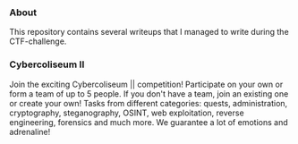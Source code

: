 ### About 

This repository contains several writeups that I managed to write during the CTF-challenge.

### Cybercoliseum II

Join the exciting Cybercoliseum || competition!
Participate on your own or form a team of up to 5 people. If you don't have a team, join an existing one or create your own!
Tasks from different categories: quests, administration, cryptography, steganography, OSINT, web exploitation, reverse engineering, forensics and much more. We guarantee a lot of emotions and adrenaline!